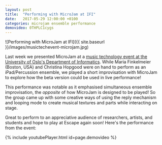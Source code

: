 ```yaml
---
layout: post
title:  "Performing with MicroJam at IFI"
date:   2017-05-29 12:00:00 +0100
categories: microjam ensemble performance
demovideo: 0THPLC1cygs
---
```


![Performing with MicroJam at IFI]({{ site.baseurl }}/images/musictechevent-microjam.jpg)

Last week we presented MicroJam at a [music technology event at the University of Oslo's Department of Informatics](http://www.mn.uio.no/ifi/english/research/projects/epec/news/2017-05-29-music-tech-event.html). While Maria Finkelmeier (Boston, USA) and Christina Hopgood were on hand to perform as an iPad/Percussion ensemble, we played a short improvisation with MicroJam to explore how the beta version could be used in live performance!

This performance was notable as it emphasised simultaneous ensemble improvisation, the _opposite_ of how MicroJam is designed to be played! So the group came up with some creative ways of using the reply mechanism and looping mode to create musical textures and parts while interacting on stage.

Great to perform to an appreciative audience of researchers, artists, and students and hope to play at Escape again soon! Here's the performance from the event:

{% include youtubePlayer.html id=page.demovideo %}

